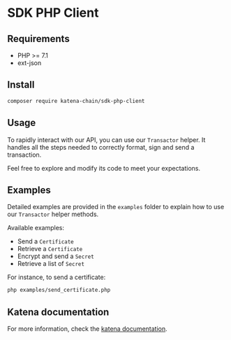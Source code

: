 # SDK PHP Client

## Requirements

- PHP >= 7.1
- ext-json

## Install

```bash
composer require katena-chain/sdk-php-client
```

## Usage

To rapidly interact with our API, you can use our `Transactor` helper. It handles all the steps needed to correctly
format, sign and send a transaction.

Feel free to explore and modify its code to meet your expectations.

## Examples

Detailed examples are provided in the `examples` folder to explain how to use our `Transactor` helper methods.

Available examples:
* Send a `Certificate`
* Retrieve a `Certificate`
* Encrypt and send a `Secret`
* Retrieve a list of `Secret`

For instance, to send a certificate:
```bash
php examples/send_certificate.php
```

## Katena documentation

For more information, check the [katena documentation](https://doc.katena.transchain.io).